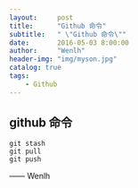 ```yaml
---
layout:     post
title:      "Github 命令"
subtitle:   " \"Github 命令\""
date:       2016-05-03 8:00:00
author:     "Wenlh"
header-img: "img/myson.jpg"
catalog: true
tags:
    - Github
---
```


## github 命令 

```
git stash	
git pull
git push
```

—— Wenlh
